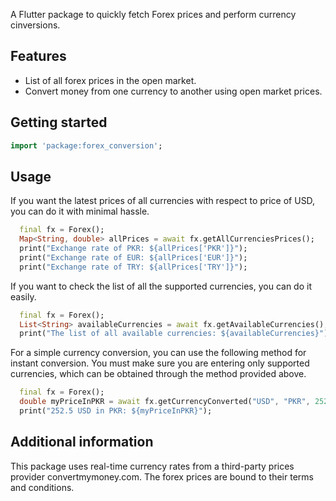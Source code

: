 A Flutter package to quickly fetch Forex prices and perform currency cinversions.

## Features

 - List of all forex prices in the open market.
 - Convert money from one currency to another using open market prices.

## Getting started

```dart
import 'package:forex_conversion';
```

## Usage


If you want the latest prices of all currencies with respect to price of USD, you can do it with minimal hassle.

```dart
  final fx = Forex();
  Map<String, double> allPrices = await fx.getAllCurrenciesPrices();
  print("Exchange rate of PKR: ${allPrices['PKR']}");
  print("Exchange rate of EUR: ${allPrices['EUR']}");
  print("Exchange rate of TRY: ${allPrices['TRY']}");
```

If you want to check the list of all the supported currencies, you can do it easily.

```dart
  final fx = Forex();
  List<String> availableCurrencies = await fx.getAvailableCurrencies();
  print("The list of all available currencies: ${availableCurrencies}");
```

For a simple currency conversion, you can use the following method for instant conversion. You must make sure you are entering only supported currencies, which can be obtained through the method provided above.

```dart
  final fx = Forex();
  double myPriceInPKR = await fx.getCurrencyConverted("USD", "PKR", 252.5);
  print("252.5 USD in PKR: ${myPriceInPKR}");
```

## Additional information

This package uses real-time currency rates from a third-party prices provider convertmymoney.com. The forex prices are bound to their terms and conditions.
